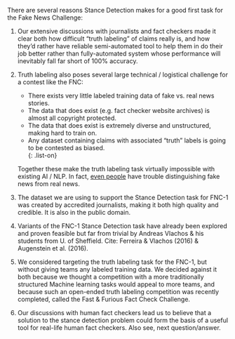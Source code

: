 There are several reasons Stance Detection makes for a good first task for the Fake News Challenge:

1. Our extensive discussions with journalists and fact checkers made it clear both how difficult “truth labeling” of claims really is, 
and how they’d rather have reliable semi-automated tool to help them in do their job better rather than fully-automated 
system whose performance will inevitably fall far short of 100% accuracy.

2. Truth labeling also poses several large technical / logistical challenge for a contest like the FNC:

    * There exists very little labeled training data of fake vs. real news stories. 
    * The data that does exist (e.g. fact checker website archives) is almost all copyright protected.
    * The data that does exist is extremely diverse and unstructured, making hard to train on.
    * Any dataset containing claims with associated “truth” labels is going to be contested as biased. <br/>
    {: .list-on}
    
    Together these make the truth labeling task virtually impossible with existing AI / NLP. In fact, [even people](http://www.journalism.org/2016/12/15/many-americans-believe-fake-news-is-sowing-confusion/)  have trouble distinguishing fake news from real news.

3. The dataset we are using to support the Stance Detection task for FNC-1 was created by accredited journalists, making it both high quality and credible. It is also in the public domain.
4. Variants of the FNC-1 Stance Detection task have already been explored and proven feasible but far from trivial by Andreas Vlachos & his students from U. of Sheffield. Cite: Ferreira & Vlachos (2016) & Augenstein et al. (2016). 
5. We considered targeting the truth labeling task for the FNC-1, but without giving teams any labeled training data. We decided against it both because we thought a competition with a more traditionally structured Machine learning tasks would appeal to more teams, and because such an open-ended truth labeling competition was recently completed, called the Fast & Furious Fact Check Challenge.
6. Our discussions with human fact checkers lead us to believe that a solution to the stance detection problem could form the basis of a useful tool for real-life human fact checkers. Also see, next question/answer.
